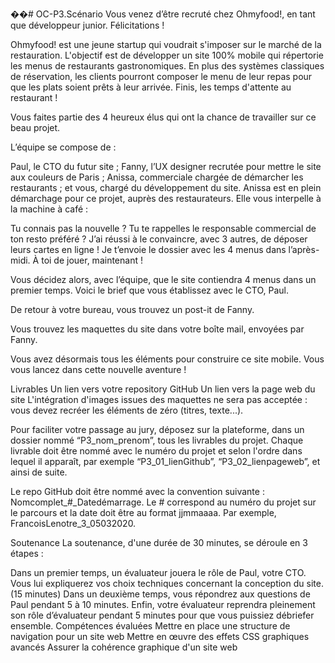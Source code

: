 ��# OC-P3.Scénario
Vous venez d’être recruté chez Ohmyfood!, en tant que développeur junior. Félicitations !

Ohmyfood! est une jeune startup qui voudrait s'imposer sur le marché de la restauration. L'objectif est de développer un site 100% mobile qui répertorie les menus de restaurants gastronomiques. En plus des systèmes classiques de réservation, les clients pourront composer le menu de leur repas pour que les plats soient prêts à leur arrivée. Finis, les temps d'attente au restaurant !



Vous faites partie des 4 heureux élus qui ont la chance de travailler sur ce beau projet.

L’équipe se compose de :

Paul, le CTO du futur site ;
Fanny, l’UX designer recrutée pour mettre le site aux couleurs de Paris ;
Anissa, commerciale chargée de démarcher les restaurants ;
et vous, chargé du développement du site.
Anissa est en plein démarchage pour ce projet, auprès des restaurateurs. Elle vous interpelle à la machine à café :

Tu connais pas la nouvelle ? Tu te rappelles le responsable commercial de ton resto préféré ? J’ai réussi à le convaincre, avec 3 autres, de déposer leurs cartes en ligne ! Je t’envoie le dossier avec les 4 menus dans l’après-midi. À toi de jouer, maintenant !

Vous décidez alors, avec l’équipe, que le site contiendra 4 menus dans un premier temps. Voici le brief que vous établissez avec le CTO, Paul.

De retour à votre bureau, vous trouvez un post-it de Fanny.

Vous trouvez les maquettes du site dans votre boîte mail, envoyées par Fanny.



 

Vous avez désormais tous les éléments pour construire ce site mobile. Vous vous lancez dans cette nouvelle aventure !


Livrables
Un lien vers votre repository GitHub
Un lien vers la page web du site
L'intégration d'images issues des maquettes ne sera pas acceptée : vous devez recréer les éléments de zéro (titres, texte...).

Pour faciliter votre passage au jury, déposez sur la plateforme, dans un dossier nommé “P3_nom_prenom”, tous les livrables du projet. Chaque livrable doit être nommé avec le numéro du projet et selon l'ordre dans lequel il apparaît, par exemple “P3_01_lienGithub”, “P3_02_lienpageweb”, et ainsi de suite.

Le repo GitHub doit être nommé avec la convention suivante : Nomcomplet_#_Datedémarrage. Le # correspond au numéro du projet sur le parcours et la date doit être au format jjmmaaaa. Par exemple, FrancoisLenotre_3_05032020.

Soutenance
La soutenance, d'une durée de 30 minutes,  se déroule en 3 étapes :

Dans un premier temps, un évaluateur jouera le rôle de Paul, votre CTO. Vous lui expliquerez vos choix techniques concernant la conception du site. (15 minutes)
Dans un deuxième temps, vous répondrez aux questions de Paul pendant 5 à 10 minutes.
Enfin, votre évaluateur reprendra pleinement son rôle d’évaluateur pendant 5 minutes pour que vous puissiez débriefer ensemble.
Compétences évaluées
Mettre en place une structure de navigation pour un site web
Mettre en œuvre des effets CSS graphiques avancés
Assurer la cohérence graphique d'un site web

